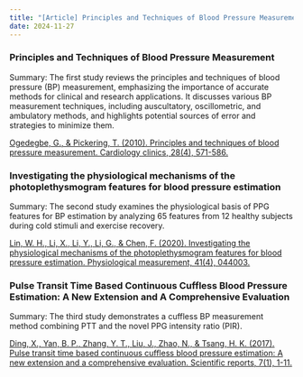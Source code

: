 ```yaml
---
title: "[Article] Principles and Techniques of Blood Pressure Measurement & Investigating the physiological mechanisms of the photoplethysmogram features for blood pressure estimation & Pulse Transit Time Based Continuous Cuffless Blood Pressure Estimation: A New Extension and A Comprehensive Evaluation."
date: 2024-11-27
---
```


### Principles and Techniques of Blood Pressure Measurement

Summary: The first study reviews the principles and techniques of blood pressure (BP) measurement, emphasizing the importance of accurate methods for clinical and research applications. It discusses various BP measurement techniques, including auscultatory, oscillometric, and ambulatory methods, and highlights potential sources of error and strategies to minimize them.

[Ogedegbe, G., & Pickering, T. (2010). Principles and techniques of blood pressure measurement. Cardiology clinics, 28(4), 571-586.](https://www.cardiology.theclinics.com/article/S0733-8651(10)00086-X/abstract)


### Investigating the physiological mechanisms of the photoplethysmogram features for blood pressure estimation
Summary: The second study examines the physiological basis of PPG features for BP estimation by analyzing 65 features from 12 healthy subjects during cold stimuli and exercise recovery. 

[Lin, W. H., Li, X., Li, Y., Li, G., & Chen, F. (2020). Investigating the physiological mechanisms of the photoplethysmogram features for blood pressure estimation. Physiological measurement, 41(4), 044003.](https://iopscience.iop.org/article/10.1088/1361-6579/ab7d78/meta)


### Pulse Transit Time Based Continuous Cuffless Blood Pressure Estimation: A New Extension and A Comprehensive Evaluation

Summary: The third study demonstrates a cuffless BP measurement method combining PTT and the novel PPG intensity ratio (PIR).

[Ding, X., Yan, B. P., Zhang, Y. T., Liu, J., Zhao, N., & Tsang, H. K. (2017). Pulse transit time based continuous cuffless blood pressure estimation: A new extension and a comprehensive evaluation. Scientific reports,
7(1), 1-11.](https://www.nature.com/articles/s41598-017-11507-3/1000)
